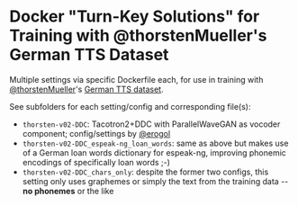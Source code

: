 # Docker "Turn-Key Solutions" for Training with @thorstenMueller's German TTS Dataset

Multiple settings via specific Dockerfile each, for use in training with [@thorstenMueller](https://github.com/thorstenMueller)'s [German TTS dataset](https://github.com/thorstenMueller/deep-learning-german-tts).

See subfolders for each setting/config and corresponding file(s):

* `thorsten-v02-DDC`: Tacotron2+DDC with ParallelWaveGAN as vocoder component; config/settings by [@erogol](https://github.com/erogol/TTS_recipes/tree/master/Thorsten_DE/DoubleDecoderConsistency)
* `thorsten-v02-DDC_espeak-ng_loan_words`: same as above but makes use of a German loan words dictionary for espeak-ng, improving phonemic encodings of specifically loan words ;-)
* `thorsten-v02-DDC_chars_only`: despite the former two configs, this setting only uses graphemes or simply the text from the training data -- **no phonemes** or the like
